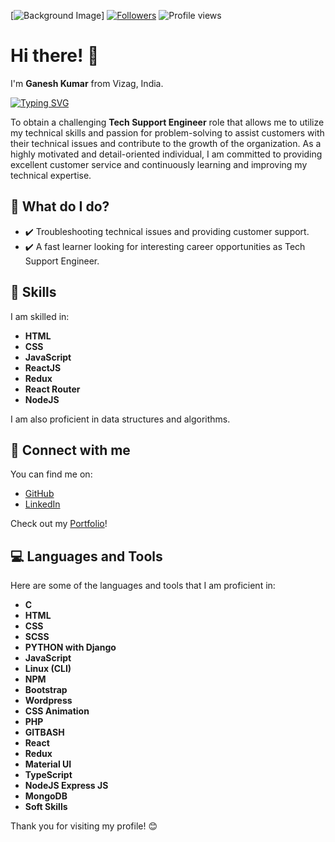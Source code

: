 [![Background Image](https://images.unsplash.com/photo-1520624598504-ed830bd895d3?ixlib=rb-4.0.3&ixid=MnwxMjA3fDB8MHxwaG90by1wYWdlfHx8fGVufDB8fHx8&auto=format&fit=crop&w=1170&q=80)]
[![Followers](https://img.shields.io/github/followers/Ganeshwebdeveloper)](#)
![Profile views](https://gpvc.arturio.dev/Ganeshwebdeveloper)
# Hi there! 👋

I'm **Ganesh Kumar** from Vizag, India. 
<p>
<a href="https://git.io/typing-svg"><img src="https://readme-typing-svg.demolab.com?font=Fira+Code&size=27&weight=700&duration=4000&pause=1500&color=008080&background=FFFFFF00&width=700&height=51&lines=Technical+Support+Engineer" alt="Typing SVG" /></a>
</p>

To obtain a challenging **Tech Support Engineer** role that
allows me to utilize my technical skills and passion for
problem-solving to assist customers with their technical issues
and contribute to the growth of the organization. As a highly
motivated and detail-oriented individual, I am committed to
providing excellent customer service and continuously
learning and improving my technical expertise.


## 🌱 What do I do?

- ✔️ Troubleshooting technical issues and providing customer support.
- ✔️ A fast learner looking for interesting career opportunities as Tech Support Engineer.


## 🚀 Skills

I am skilled in:

- **HTML**
- **CSS**
- **JavaScript**
- **ReactJS**
- **Redux**
- **React Router**
- **NodeJS**

I am also proficient in data structures and algorithms.

## 🔗 Connect with me

You can find me on:

- [GitHub](https://github.com/Ganeshwebdeveloper)
- [LinkedIn](https://www.linkedin.com/in/ganesh-kumar-3723471b1/)

Check out my [Portfolio](https://Ganeshwebdeveloper.github.io)!

## 💻 Languages and Tools

Here are some of the languages and tools that I am proficient in:

- **C**
- **HTML**
- **CSS**
- **SCSS**
- **PYTHON with Django**
- **JavaScript**
- **Linux (CLI)**
- **NPM**
- **Bootstrap**
- **Wordpress**
- **CSS Animation**
- **PHP**
- **GITBASH**
- **React**
- **Redux**
- **Material UI**
- **TypeScript**
- **NodeJS Express JS**
- **MongoDB**
- **Soft Skills**

Thank you for visiting my profile! 😊
